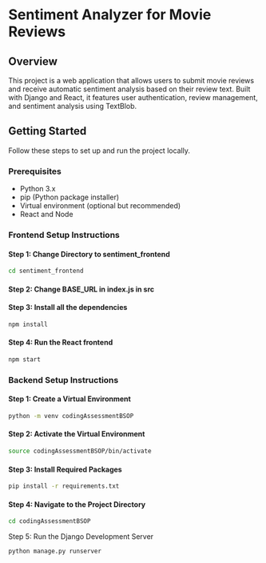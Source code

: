 # Sentiment Analyzer for Movie Reviews

## Overview

This project is a web application that allows users to submit movie reviews and receive automatic sentiment analysis based on their review text. Built with Django and React, it features user authentication, review management, and sentiment analysis using TextBlob.

## Getting Started

Follow these steps to set up and run the project locally.

### Prerequisites

- Python 3.x
- pip (Python package installer)
- Virtual environment (optional but recommended)
- React and Node

### Frontend Setup Instructions 
#### Step 1: Change Directory to sentiment_frontend
```bash
cd sentiment_frontend
```
#### Step 2: Change BASE_URL in index.js in src

#### Step 3: Install all the dependencies 
```bash
npm install
```

#### Step 4: Run the React frontend
```bash
npm start
```

### Backend Setup Instructions

#### Step 1: Create a Virtual Environment

```bash
python -m venv codingAssessmentBSOP
```

#### Step 2: Activate the Virtual Environment

```bash
source codingAssessmentBSOP/bin/activate
```

#### Step 3: Install Required Packages

```bash
pip install -r requirements.txt
```

#### Step 4: Navigate to the Project Directory

```bash
cd codingAssessmentBSOP
```

Step 5: Run the Django Development Server

```bash
python manage.py runserver
```
